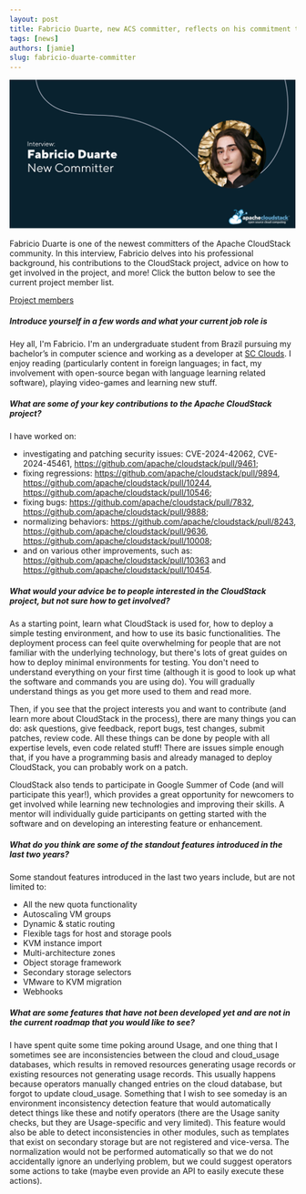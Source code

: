 ```yaml
---
layout: post
title: Fabricio Duarte, new ACS committer, reflects on his commitment to the CloudStack project
tags: [news]
authors: [jamie]
slug: fabricio-duarte-committer
---
```


![](header.png "Blog Header Image")

Fabricio Duarte is one of the newest committers of the Apache
CloudStack community. In this interview, Fabricio delves into his
professional background, his contributions to the CloudStack project,
advice on how to get involved in the project, and more! Click the
button below to see the current project member list.

<!-- truncate -->

<div class="col col-3 col-lg text-center">
<a class="button button--primary" href="https://cloudstack.apache.org/who" target="_blank">Project members</a>
</div>

##### Introduce yourself in a few words and what your current job role is

Hey all, I'm Fabricio. I'm an undergraduate student from Brazil
pursuing my bachelor’s in computer science and working as a developer
at [SC Clouds](https://scclouds.com.br/). I enjoy reading
(particularly content in foreign languages; in fact, my involvement
with open-source began with language learning related software),
playing video-games and learning new stuff.

##### What are some of your key contributions to the Apache CloudStack project?

I have worked on:
- investigating and patching security issues: CVE-2024-42062, CVE-2024-45461, https://github.com/apache/cloudstack/pull/9461;
- fixing regressions: 
https://github.com/apache/cloudstack/pull/9894, https://github.com/apache/cloudstack/pull/10244, https://github.com/apache/cloudstack/pull/10546;
- fixing bugs: 
https://github.com/apache/cloudstack/pull/7832, https://github.com/apache/cloudstack/pull/9888;
- normalizing behaviors:
https://github.com/apache/cloudstack/pull/8243, https://github.com/apache/cloudstack/pull/9636, https://github.com/apache/cloudstack/pull/10008;
- and on various other improvements, such as: 
https://github.com/apache/cloudstack/pull/10363 and https://github.com/apache/cloudstack/pull/10454.

##### What would your advice be to people interested in the CloudStack project, but not sure how to get involved?

As a starting point, learn what CloudStack is used for, how to deploy
a simple testing environment, and how to use its basic
functionalities. The deployment process can feel quite overwhelming
for people that are not familiar with the underlying technology, but
there's lots of great guides on how to deploy minimal environments for
testing. You don't need to understand everything on your first time
(although it is good to look up what the software and commands you are
using do). You will gradually understand things as you get more used
to them and read more.

Then, if you see that the project interests you and want to contribute
(and learn more about CloudStack in the process), there are many
things you can do: ask questions, give feedback, report bugs, test
changes, submit patches, review code. All these things can be done by
people with all expertise levels, even code related stuff! There are
issues simple enough that, if you have a programming basis and already
managed to deploy CloudStack, you can probably work on a patch.

CloudStack also tends to participate in Google Summer of Code (and
will participate this year!), which provides a great opportunity for
newcomers to get involved while learning new technologies and
improving their skills. A mentor will individually guide participants
on getting started with the software and on developing an interesting
feature or enhancement.

##### What do you think are some of the standout features introduced in the last two years?

Some standout features introduced in the last two years include, but are not limited to:

- All the new quota functionality
- Autoscaling VM groups
- Dynamic & static routing
- Flexible tags for host and storage pools
- KVM instance import
- Multi-architecture zones
- Object storage framework
- Secondary storage selectors
- VMware to KVM migration
- Webhooks

##### What are some features that have not been developed yet and are not in the current roadmap that you would like to see?

I have spent quite some time poking around Usage, and one thing that I
sometimes see are inconsistencies between the cloud and cloud_usage
databases, which results in removed resources generating usage records
or existing resources not generating usage records. This usually
happens because operators manually changed entries on the cloud
database, but forgot to update cloud_usage. Something that I wish to
see someday is an environment inconsistency detection feature that
would automatically detect things like these and notify operators
(there are the Usage sanity checks, but they are Usage-specific and
very limited). This feature would also be able to detect
inconsistencies in other modules, such as templates that exist on
secondary storage but are not registered and vice-versa. The
normalization would not be performed automatically so that we do not
accidentally ignore an underlying problem, but we could suggest
operators some actions to take (maybe even provide an API to easily
execute these actions).
